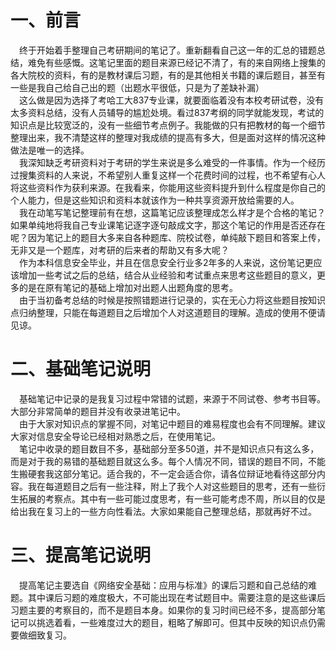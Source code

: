 # 一、前言

　终于开始着手整理自己考研期间的笔记了。重新翻看自己这一年的汇总的错题总结，难免有些感慨。这笔记里面的题目来源已经记不清了，有的来自网络上搜集的各大院校的资料，有的是教材课后习题，有的是其他相关书籍的课后题目，甚至有一些是我自己给自己出的题（出题水平很低，只是为了差缺补漏）   
　这么做是因为选择了考哈工大837专业课，就要面临着没有本校考研试卷，没有太多资料总结，没有人员辅导的尴尬处境。看过837考纲的同学就能发现，考试的知识点是比较宽泛的，没有一些细节考点例子。我能做的只有把教材的每一个细节整理出来，我不清楚这样的整理对我成绩的提高有多大，但是面对这样的情况这种做法是唯一的选择。    
　我深知缺乏考研资料对于考研的学生来说是多么难受的一件事情。作为一个经历过搜集资料的人来说，不希望别人重复这样一个花费时间的过程，也不希望有心人将这些资料作为获利来源。在我看来，你能用这些资料提升到什么程度是你自己的个人能力，但是这些知识和资料本就该作为一种共享资源开放给需要的人。     
　我在动笔写笔记整理前有在想，这篇笔记应该整理成怎么样才是个合格的笔记？如果单纯地将我自己专业课笔记逐字逐句敲成文字，那这个笔记的作用是否还存在呢？因为笔记上的题目大多来自各种题库、院校试卷，单纯敲下题目和答案上传，无非又是一个题库，对考研的后来者的帮助又有多大呢？     
　作为本科信息安全毕业，并且在信息安全行业多2年多的人来说，这份笔记更应该增加一些考试之后的总结，结合从业经验和考试重点来思考这些题目的意义，更多的是在原有笔记的基础上增加对出题人出题角度的思考。      
　由于当初备考总结的时候是按照错题进行记录的，实在无心力将这些题目按知识点归纳整理，只能在每道题目之后增加个人对这道题目的理解。造成的使用不便请见谅。

# 二、基础笔记说明

　基础笔记中记录的是我复习过程中常错的试题，来源于不同试卷、参考书目等。大部分非常简单的题目并没有收录进笔记中。    
　由于大家对知识点的掌握不同，对笔记中题目的难易程度也会有不同理解。建议大家对信息安全导论已经相对熟悉之后，在使用笔记。        
　笔记中收录的题目数目不多，基础部分至多50道，并不是知识点只有这么多，而是对于我的易错的基础题目就这么多。每个人情况不同，错误的题目不同，不能生搬硬套我这部分笔记。适合我的，不一定会适合你，请各位辩证地看待这部分内容。我在每道题目之后有一些注释，附上了我个人对这些题目的思考，还有一些衍生拓展的考察点。其中有一些可能过度思考，有一些可能考虑不周，所以目的仅是给出我在复习上的一些方向性看法。大家如果能自己整理总结，那就再好不过。    

# 三、提高笔记说明

　提高笔记主要选自《网络安全基础：应用与标准》的课后习题和自己总结的难题。其中课后习题的难度极大，不可能出现在考试题目中。需要注意的是这些课后习题主要的考察目的，而不是题目本身。如果你的复习时间已经不多，提高部分笔记可以挑选着看，一些难度过大的题目，粗略了解即可。但其中反映的知识点仍需要做细致复习。